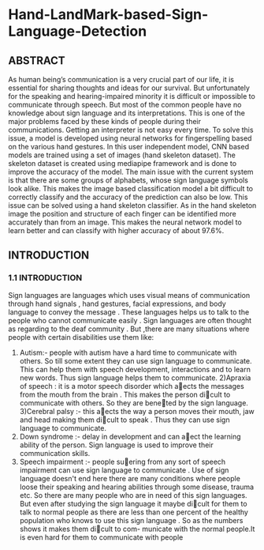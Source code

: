 # Hand-LandMark-based-Sign-Language-Detection

## ABSTRACT

As human being’s communication is a very crucial part of our life, it is essential
for sharing thoughts and ideas for our survival. But unfortunately for the speaking
and hearing-impaired minority it is difficult or impossible to communicate through
speech. But most of the common people have no knowledge about sign language and
its interpretations. This is one of the major problems faced by these kinds of people
during their communications. Getting an interpreter is not easy every time. To solve
this issue, a model is developed using neural networks for fingerspelling based on the
various hand gestures. In this user independent model, CNN based models are trained
using a set of images (hand skeleton dataset). The skeleton dataset is created using
mediapipe framework and is done to improve the accuracy of the model.
The main issue with the current system is that there are some groups of alphabets,
whose sign language symbols look alike. This makes the image based classification
model a bit difficult to correctly classify and the accuracy of the prediction can also be
low. This issue can be solved using a hand skeleton classifier. As in the hand skeleton
image the position and structure of each finger can be identified more accurately than
from an image. This makes the neural network model to learn better and can classify
with higher accuracy of about 97.6%.

## INTRODUCTION

### 1.1 INTRODUCTION

Sign languages are languages which uses visual means of communication through hand
signals , hand gestures, facial expressions, and body language to convey the message .
These languages helps us to talk to the people who cannot communicate easily . Sign
languages are often thought as regarding to the deaf community . But ,there are many
situations where people with certain disabilities use them like:
1) Autism:- people with autism have a hard time to communicate with others. So
till some extent they can use sign language to communicate. This can help them with
speech development, interactions and to learn new words. Thus sign language helps
them to communicate.
2)Apraxia of speech : it is a motor speech disorder which aects the messages
from the mouth from the brain . This makes the person dicult to communicate with
others. So they are beneted by the sign language.
3)Cerebral palsy :- this aects the way a person moves their mouth, jaw and head
making them dicult to speak . Thus they can use sign language to communicate.
4) Down syndrome :- delay in development and can aect the learning ability of
the person. Sign language is used to improve their communication skills.
5) Speech impairment :- people suering from any sort of speech impairment can
use sign language to communicate .
Use of sign language doesn't end here there are many conditions where people loose
their speaking and hearing abilities through some disease, trauma etc. So there are
many people who are in need of this sign languages.
But even after studying the sign language it maybe dicult for them to talk to
normal people as there are less than one percent of the healthy population who knows
to use this sign language . So as the numbers shows it makes them dicult to com-
municate with the normal people.It is even hard for them to communicate with people
